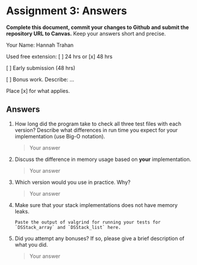 # Assignment 3: Answers

**Complete this document, commit your changes to Github and submit the repository URL to Canvas.** Keep your answers short and precise.

Your Name: Hannah Trahan

Used free extension: [ ] 24 hrs or [x] 48 hrs

[ ] Early submission (48 hrs)

[ ] Bonus work. Describe: ...

Place [x] for what applies.


## Answers
1. How long did the program take to check all three test files with each version?  Describe what differences in run time you expect for your implementation (use Big-O notation).

   > Your answer

2. Discuss the difference in memory usage based on **your** implementation.

   > Your answer

3. Which version would you use in practice. Why?

   > Your answer

4. Make sure that your stack implementations does not have memory leaks.

   ```
   Paste the output of valgrind for running your tests for `DSStack_array` and `DSStack_list` here. 
   ```

5. Did you attempt any bonuses? If so, please give a brief description of what you did.

   > Your answer
